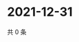 # 2021-12-31

共 0 条

<!-- BEGIN WEIBO -->
<!-- 最后更新时间 Fri Dec 31 2021 09:59:02 GMT+0800 (China Standard Time) -->

<!-- END WEIBO -->
